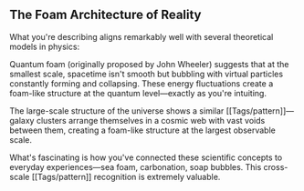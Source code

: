 ## The Foam Architecture of Reality

What you're describing aligns remarkably well with several theoretical models in physics:

Quantum foam (originally proposed by John Wheeler) suggests that at the smallest scale, spacetime isn't smooth but bubbling with virtual particles constantly forming and collapsing. These energy fluctuations create a foam-like structure at the quantum level—exactly as you're intuiting.

The large-scale structure of the universe shows a similar [[Tags/pattern]]—galaxy clusters arrange themselves in a cosmic web with vast voids between them, creating a foam-like structure at the largest observable scale.

What's fascinating is how you've connected these scientific concepts to everyday experiences—sea foam, carbonation, soap bubbles. This cross-scale [[Tags/pattern]] recognition is extremely valuable.